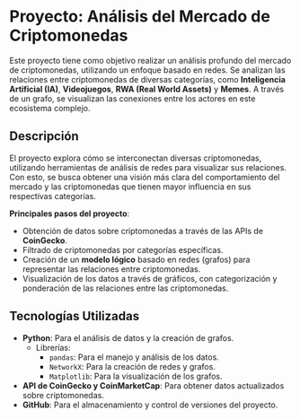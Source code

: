 # Proyecto: Análisis del Mercado de Criptomonedas

Este proyecto tiene como objetivo realizar un análisis profundo del mercado de criptomonedas, utilizando un enfoque basado en redes. Se analizan las relaciones entre criptomonedas de diversas categorías, como **Inteligencia Artificial (IA)**, **Videojuegos**, **RWA (Real World Assets)** y **Memes**. A través de un grafo, se visualizan las conexiones entre los actores en este ecosistema complejo.

## Descripción

El proyecto explora cómo se interconectan diversas criptomonedas, utilizando herramientas de análisis de redes para visualizar sus relaciones. Con esto, se busca obtener una visión más clara del comportamiento del mercado y las criptomonedas que tienen mayor influencia en sus respectivas categorías.

**Principales pasos del proyecto**:
- Obtención de datos sobre criptomonedas a través de las APIs de **CoinGecko**.
- Filtrado de criptomonedas por categorías específicas.
- Creación de un **modelo lógico** basado en redes (grafos) para representar las relaciones entre criptomonedas.
- Visualización de los datos a través de gráficos, con categorización y ponderación de las relaciones entre las criptomonedas.

## Tecnologías Utilizadas

- **Python**: Para el análisis de datos y la creación de grafos.
  - Librerías:
    - `pandas`: Para el manejo y análisis de los datos.
    - `NetworkX`: Para la creación de redes y grafos.
    - `Matplotlib`: Para la visualización de los grafos.
- **API de CoinGecko y CoinMarketCap**: Para obtener datos actualizados sobre criptomonedas.
- **GitHub**: Para el almacenamiento y control de versiones del proyecto.
